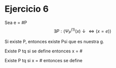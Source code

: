# Ejercicio 6

Sea e = #P
$$
\exists P:
\big(\Psi_{P}^{(1)}(x)\downarrow \iff (x = e)\big)
$$

Si existe P, entonces existe Psi que es nuestra g.

Existe P tq si se define entonces x = #

Existe P tq si x = # entonces se define
